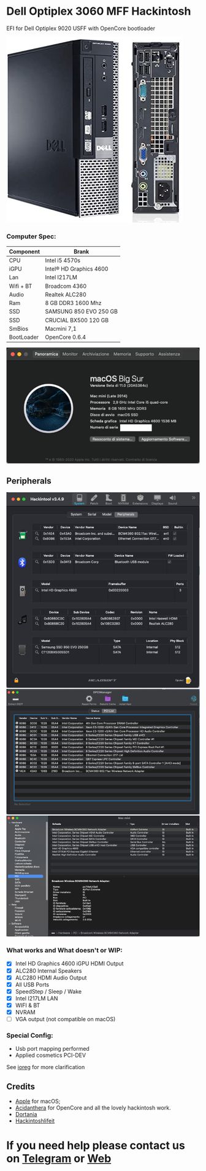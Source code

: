 # Dell Optiplex 3060 MFF Hackintosh

EFI for Dell Optiplex 9020 USFF with OpenCore bootloader

![descrizione](./Screenshot/pc.jpg)

### Computer Spec:

| Component        | Brank                              |
| ---------------- | ---------------------------------- |
| CPU              | Intel i5 4570s                     |
| iGPU             | Intel® HD Graphics 4600            |
| Lan              | Intel I217LM                       |
| Wifi + BT        | Broadcom  4360                     |
| Audio            | Realtek ALC280                     |
| Ram              | 8 GB DDR3 1600 Mhz                 |
| SSD              | SAMSUNG 850 EVO 250 GB             |
| SSD              | CRUCIAL BX500 120 GB              |
| SmBios           | Macmini 7,1                        |
| BootLoader       | OpenCore 0.6.4                     |

![infobigsur](./Screenshot/infocacbigsur.png)

## Peripherals

![infohack](./Screenshot/hackintooldevice.png)
![infodp2](./Screenshot/DpciScreen2.png)
![infopci](./Screenshot/PCISEZ.png)

### What works and What doesn't or WIP:

- [x] Intel HD Graphics 4600 iGPU HDMI Output
- [x] ALC280 Internal Speakers
- [x] ALC280 HDMI Audio Output
- [x] All USB Ports 
- [x] SpeedStep / Sleep / Wake
- [x] Intel I217LM LAN
- [x] WIFI & BT
- [x] NVRAM
- [ ] VGA output (not compatible on macOS)

### Special Config:

- Usb port mapping performed
- Applied cosmetics PCI-DEV

See [ioreg](./ioregmac.ioreg) for more clarification

## Credits

- [Apple](https://apple.com) for macOS;
- [Acidanthera](https://github.com/acidanthera) for OpenCore and all the lovely hackintosh work.
- [Dortania](https://github.com/dortania)
- [Hackintoshlifeit](https://github.com/Hackintoshlifeit)

# If you need help please contact us on [Telegram](https://t.me/HackintoshLife_it) or [Web](https://www.hackintoshlife.it/)
